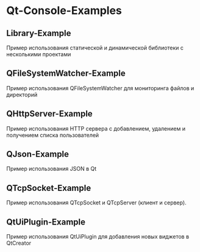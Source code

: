 # Qt-Console-Examples

## Library-Example

Пример использования статической и динамической библиотеки с несколькими проектами

## QFileSystemWatcher-Example

Пример использования QFileSystemWatcher для мониторинга файлов и директорий

## QHttpServer-Example

Пример использования HTTP сервера с добавлением, удалением и получением списка пользователей

## QJson-Example

Пример использования JSON в Qt

## QTcpSocket-Example

Пример использования QTcpSocket и QTcpServer (клиент и сервер).

## QtUiPlugin-Example

Пример использования QtUiPlugin для добавления новых виджетов в QtCreator